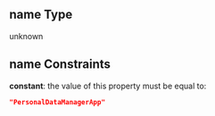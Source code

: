 ## name Type

unknown

## name Constraints

**constant**: the value of this property must be equal to:

```json
"PersonalDataManagerApp"
```
